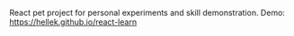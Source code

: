 React pet project for personal experiments and skill demonstration.
Demo: https://hellek.github.io/react-learn